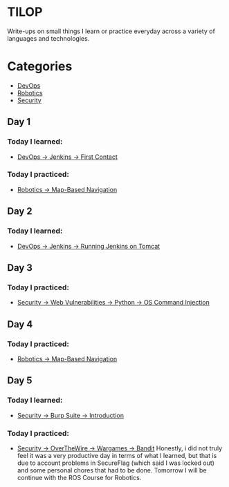 # TILOP
Write-ups on small things I learn or practice everyday across a variety of languages and technologies.

# Categories
* [DevOps](https://github.com/AntonioDehesa/tilop/tree/main/DevOps)
* [Robotics](https://github.com/AntonioDehesa/tilop/tree/main/Robotics)
* [Security](https://github.com/AntonioDehesa/tilop/tree/main/Security)

## Day 1

### Today I learned: 
* [DevOps -> Jenkins -> First Contact](https://github.com/AntonioDehesa/tilop/blob/main/DevOps/Jenkins.md)

### Today I practiced:
* [Robotics -> Map-Based Navigation](https://github.com/AntonioDehesa/tilop/blob/main/Robotics/Map-Based%20Navigation.md)

## Day 2

### Today I learned:
* [DevOps -> Jenkins -> Running Jenkins on Tomcat](https://github.com/AntonioDehesa/tilop/blob/main/DevOps/Jenkins.md)

## Day 3

### Today I practiced:
* [Security -> Web Vulnerabilities -> Python -> OS Command Injection](https://github.com/AntonioDehesa/tilop/blob/main/Security/Web%20Vulnerabilities/Python.md)

## Day 4

### Today I practiced:
* [Robotics -> Map-Based Navigation](https://github.com/AntonioDehesa/tilop/blob/main/Robotics/Map-Based%20Navigation.md)


## Day 5

### Today I learned:
* [Security -> Burp Suite -> Introduction](https://github.com/AntonioDehesa/tilop/blob/main/Robotics/Map-Based%20Navigation.md)

### Today I practiced:
* [Security -> OverTheWire -> Wargames -> Bandit]()
Honestly, i did not truly feel it was a very productive day in terms of what I learned, but that is due to account problems in SecureFlag (which said I was locked out) and some personal chores that had to be done. Tomorrow I will be continue with the ROS Course for Robotics. 